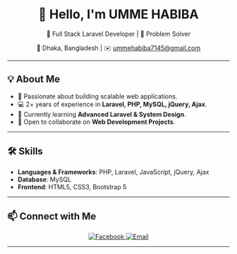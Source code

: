 <div align="center">

# 👋 Hello, I'm UMME HABIBA  

🚀 Full Stack Laravel Developer | 🧠 Problem Solver  

📍 Dhaka, Bangladesh | ✉️ [ummehabiba7145@gmail.com](mailto:ummehabiba7145@gmail.com)  

</div>

---

## 💡 About Me  
- 🎯 Passionate about building scalable web applications.  
- 💻 2+ years of experience in **Laravel, PHP, MySQL, jQuery, Ajax**.  
- 🌱 Currently learning **Advanced Laravel & System Design**.  
- 🤝 Open to collaborate on **Web Development Projects**.  

---

## 🛠️ Skills  
- **Languages & Frameworks**: PHP, Laravel, JavaScript, jQuery, Ajax
- **Database**: MySQL  
- **Frontend**: HTML5, CSS3, Bootstrap 5  

---

## 📫 Connect with Me  
<p align="center">
  <a href="https://facebook.com/yourfacebookprofile" target="_blank">
    <img src="https://img.shields.io/badge/Facebook-1877F2?logo=facebook&logoColor=white" alt="Facebook">
  </a>
  <a href="mailto:ummehabiba7145@gmail.com">
    <img src="https://img.shields.io/badge/Email-D14836?logo=gmail&logoColor=white" alt="Email">
  </a>
</p>

---

